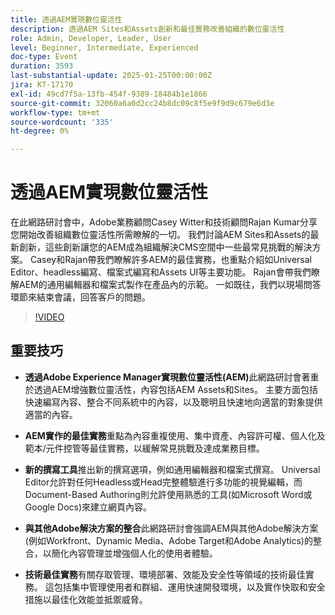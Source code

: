 ```yaml
---
title: 透過AEM實現數位靈活性
description: 透過AEM Sites和Assets創新和最佳實務改善組織的數位靈活性
role: Admin, Developer, Leader, User
level: Beginner, Intermediate, Experienced
doc-type: Event
duration: 3593
last-substantial-update: 2025-01-25T00:00:00Z
jira: KT-17170
exl-id: 49cd7f5a-13fb-454f-9389-18484b1e1866
source-git-commit: 32060a6a0d2cc24b8dc09c8f5e9f9d9c679e6d3e
workflow-type: tm+mt
source-wordcount: '335'
ht-degree: 0%

---
```


# 透過AEM實現數位靈活性

在此網路研討會中，Adobe業務顧問Casey Witter和技術顧問Rajan Kumar分享您開始改善組織數位靈活性所需瞭解的一切。 我們討論AEM Sites和Assets的最新創新，這些創新讓您的AEM成為組織解決CMS空間中一些最常見挑戰的解決方案。 Casey和Rajan帶我們瞭解許多AEM的最佳實務，也重點介紹如Universal Editor、headless編寫、檔案式編寫和Assets UI等主要功能。 Rajan會帶我們瞭解AEM的通用編輯器和檔案式製作在產品內的示範。 一如既往，我們以現場問答環節來結束會議，回答客戶的問題。

>[!VIDEO](https://video.tv.adobe.com/v/3443026/?learn=on&enablevpops)

## 重要技巧

* **透過Adobe Experience Manager實現數位靈活性(AEM)**&#x200B;此網路研討會著重於透過AEM增強數位靈活性，內容包括AEM Assets和Sites。 主要方面包括快速編寫內容、整合不同系統中的內容，以及聰明且快速地向適當的對象提供適當的內容。

* **AEM實作的最佳實務**&#x200B;重點為內容重複使用、集中資產、內容許可權、個人化及範本/元件控管等最佳實務，以緩解常見挑戰及達成業務目標。

* **新的撰寫工具**&#x200B;推出新的撰寫選項，例如通用編輯器和檔案式撰寫。  Universal Editor允許對任何Headless或Head完整體驗進行多功能的視覺編輯，而Document-Based Authoring則允許使用熟悉的工具(如Microsoft Word或Google Docs)來建立網頁內容。

* **與其他Adobe解決方案的整合**&#x200B;此網路研討會強調AEM與其他Adobe解決方案(例如Workfront、Dynamic Media、Adobe Target和Adobe Analytics)的整合，以簡化內容管理並增強個人化的使用者體驗。

* **技術最佳實務**&#x200B;有關存取管理、環境部署、效能及安全性等領域的技術最佳實務。 這包括集中管理使用者和群組、運用快速開發環境，以及實作快取和安全措施以最佳化效能並抵禦威脅。
